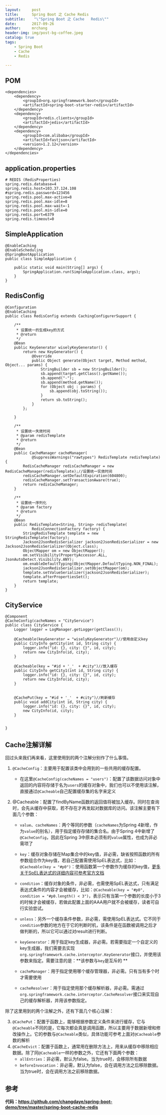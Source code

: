 ```yaml
---
layout:     post
title:     	Spring Boot 之 Cache Redis
subtitle:    "\"Spring Boot 之 Cache   Redis\""
date:       2017-09-26
author:     mrchang
header-img: img/post-bg-coffee.jpeg
catalog: true
tags:
    - Spring Boot
    - Cache
    - Redis

---
```



## POM

	<dependencies>
        <dependency>
            <groupId>org.springframework.boot</groupId>
            <artifactId>spring-boot-starter-redis</artifactId>
        </dependency>
        <dependency>
            <groupId>redis.clients</groupId>
            <artifactId>jedis</artifactId>
        </dependency>
        <dependency>
            <groupId>com.alibaba</groupId>
            <artifactId>fastjson</artifactId>
            <version>1.2.12</version>
        </dependency>
    </dependencies>	 
	 
	
## application.properties
	
	# REDIS (RedisProperties)
	spring.redis.database=4
	spring.redis.host=103.37.124.108
	#spring.redis.password=123456
	spring.redis.pool.max-active=8
	spring.redis.pool.max-idle=8
	spring.redis.pool.max-wait=-1
	spring.redis.pool.min-idle=0
	spring.redis.port=6379
	spring.redis.timeout=0
	
	

	
	
## SimpleApplication
		

	@EnableCaching
	@EnableScheduling
	@SpringBootApplication
	public class SimpleApplication {
	
	    public static void main(String[] args) {
	        SpringApplication.run(SimpleApplication.class, args);
	    }
	}
	
	
	    
## RedisConfig

	@Configuration
	@EnableCaching
	public class RedisConfig extends CachingConfigurerSupport {
	
	    /**
	     * 设置统一的生成key的方式
	     * @return
	     */
	    @Bean
	    public KeyGenerator wiselyKeyGenerator() {
	        return new KeyGenerator() {
	            @Override
	            public Object generate(Object target, Method method, Object... params) {
	                StringBuilder sb = new StringBuilder();
	                sb.append(target.getClass().getName());
	                sb.append("-");
	                sb.append(method.getName());
	                for (Object obj : params) {
	                    sb.append(obj.toString());
	                }
	                return sb.toString();
	            }
	        };
	
	    }
	
	    /**
	     * 设置统一失效时间
	     * @param redisTemplate
	     * @return
	     */
	    @Bean
	    public CacheManager cacheManager(
	            @SuppressWarnings("rawtypes") RedisTemplate redisTemplate) {
	        RedisCacheManager redisCacheManager = new RedisCacheManager(redisTemplate);//设置统一实效时间
	        redisCacheManager.setDefaultExpiration(604800);
	        redisCacheManager.setTransactionAware(true);
	        return redisCacheManager;
	    }
	
	    /**
	     * 设置统一序列化
	     * @param factory
	     * @return
	     */
	    @Bean
	    public RedisTemplate<String, String> redisTemplate(
	            RedisConnectionFactory factory) {
	        StringRedisTemplate template = new StringRedisTemplate(factory);
	        Jackson2JsonRedisSerializer jackson2JsonRedisSerializer = new Jackson2JsonRedisSerializer(Object.class);
	        ObjectMapper om = new ObjectMapper();
	        om.setVisibility(PropertyAccessor.ALL, JsonAutoDetect.Visibility.ANY);
	        om.enableDefaultTyping(ObjectMapper.DefaultTyping.NON_FINAL);
	        jackson2JsonRedisSerializer.setObjectMapper(om);
	        template.setValueSerializer(jackson2JsonRedisSerializer);
	        template.afterPropertiesSet();
	        return template;
	    }
	}

	
## CityService


	@Component
	@CacheConfig(cacheNames = "CityService")
	public class CityService {
	    Logger logger = LogManager.getLogger(getClass());
	
	    @Cacheable(keyGenerator = "wiselyKeyGenerator")//使用自定义key
	    public CityInfo getCity(int id, String city) {
	        logger.info("id: {}, city: {}", id, city);
	        return new CityInfo(id, city);
	    }
	
	    @Cacheable(key = "#id + '_'  + #city")//放入缓存
	    public CityInfo getCity1(int id, String city) {
	        logger.info("id: {}, city: {}", id, city);
	        return new CityInfo(id, city);
	    }
	
	
	    @CachePut(key = "#id + '_'  + #city")//刷新缓存
	    public void addCity(int id, String city) {
	        logger.info("id: {}, city: {}", id, city);
	        new CityInfo(id, city);
	    }
	
	
	}	
	

## Cache注解详解

回过头来我们再来看，这里使用到的两个注解分别作了什么事情。

1. `@CacheConfig`：主要用于配置该类中会用到的一些共用的缓存配置。
	
	* 在这里`@CacheConfig(cacheNames = "users")`：配置了该数据访问对象中返回的内容将存储于名为`users`的缓存对象中，我们也可以不使用该注解，直接通过`@Cacheable`自己配置缓存集的名字来定义

2.  @Cacheable：配置了findByName函数的返回值将被加入缓存。同时在查询时，会先从缓存中获取，若不存在才再发起对数据库的访问。该注解主要有下面几个参数：

	* `value`、`cacheNames`：两个等同的参数（`cacheNames`为Spring 4新增，作为`value`的别名），用于指定缓存存储的集合名。由于Spring 4中新增了`@CacheConfig`，因此在Spring 3中原本必须有的`value`属性，也成为非必需项了
	* `key`：缓存对象存储在Map集合中的key值，非必需，缺省按照函数的所有参数组合作为key值，若自己配置需使用SpEL表达式，比如：`@Cacheable(key = "#p0")`：使用函数第一个参数作为缓存的key值，[更多关于SpEL表达式的详细内容可参考官方文档
](https://docs.spring.io/spring/docs/current/spring-framework-reference/html/cache.html#cache-spel-context)

	* `condition`：缓存对象的条件，非必需，也需使用SpEL表达式，只有满足表达式条件的内容才会被缓存，比如：`@Cacheable(key = "#p0", condition = "#p0.length() < 3")`，表示只有当第一个参数的长度小于3的时候才会被缓存，若做此配置上面的AAA用户就不会被缓存，读者可自行实验尝试。
	* `unless`：另外一个缓存条件参数，非必需，需使用SpEL表达式。它不同于`condition`参数的地方在于它的判断时机，该条件是在函数被调用之后才做判断的，所以它可以通过对result进行判断。
	* `keyGenerator`：用于指定key生成器，非必需。若需要指定一个自定义的key生成器，我们需要去实现`org.springframework.cache.interceptor.KeyGenerator`接口，并使用该参数来指定。需要注意的是：**该参数与`key`是互斥的
**
	* `cacheManager`：用于指定使用哪个缓存管理器，非必需。只有当有多个时才需要使用
	* `cacheResolver`：用于指定使用那个缓存解析器，非必需。需通过`org.springframework.cache.interceptor.CacheResolver`接口来实现自己的缓存解析器，并用该参数指定。

除了这里用到的两个注解之外，还有下面几个核心注解：

3. `@CachePut`：配置于函数上，能够根据参数定义条件来进行缓存，它与`@Cacheable`不同的是，它每次都会真是调用函数，所以主要用于数据新增和修改操作上。它的参数与`@Cacheable`类似，具体功能可参考上面对`@Cacheable`参数的解析
4. `@CacheEvict`：配置于函数上，通常用在删除方法上，用来从缓存中移除相应数据。除了同`@Cacheable`一样的参数之外，它还有下面两个参数：
	* `allEntries`：非必需，默认为false。当为true时，会移除所有数据
	* `beforeInvocation`：非必需，默认为false，会在调用方法之后移除数据。当为true时，会在调用方法之前移除数据。
	
	    
	    
## 参考

**代码：https://github.com/changdaye/spring-boot-demo/tree/master/spring-boot-cache-redis**